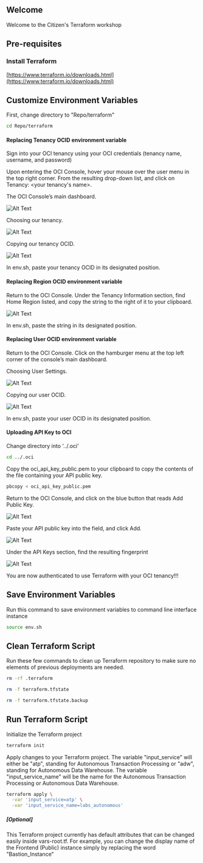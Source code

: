 ## Welcome
Welcome to the Citizen's Terraform workshop

## Pre-requisites

### Install Terraform
[https://www.terraform.io/downloads.html](https://www.terraform.io/downloads.html)

## Customize Environment Variables


First, change directory to "Repo/terraform"

```sh
cd Repo/terraform
```

#### Replacing Tenancy OCID environment variable

Sign into your OCI tenancy using your OCI credentials (tenancy name, username, and password)

Upon entering the OCI Console, hover your mouse over the user menu in the top right corner. From the resulting drop-down list, and click on Tenancy: <your tenancy's name>.

The OCI Console’s main dashboard.

![Alt Text](/pics/1.png)

Choosing our tenancy.

![Alt Text](/pics/2.png)

Copying our tenancy OCID.

![Alt Text](/pics/3.png)

In env.sh, paste your tenancy OCID in its designated position.

#### Replacing Region OCID environment variable

Return to the OCI Console. Under the Tenancy Information section, find Home Region listed, and copy the string to the right of it to your clipboard.

![Alt Text](/pics/4.png)

In env.sh, paste the string in its designated position.

#### Replacing User OCID environment variable

Return to the OCI Console. Click on the hamburger menu at the top left corner of the console’s main dashboard.

Choosing User Settings.

![Alt Text](/pics/8.png)

Copying our user OCID.

![Alt Text](/pics/9.png)

In env.sh, paste your user OCID in its designated position.

#### Uploading API Key to OCI

Change directory into '../.oci'

```sh
cd ../.oci
```

Copy the oci_api_key_public.pem to your clipboard to copy the contents of the file containing your API public key.

```sh
pbcopy < oci_api_key_public.pem
```

Return to the OCI Console, and click on the blue button that reads Add Public Key.

![Alt Text](/pics/11.png)

Paste your API public key into the field, and click Add.

![Alt Text](/pics/12.png)

Under the API Keys section, find the resulting fingerprint

![Alt Text](/pics/13.png)


You are now authenticated to use Terraform with your OCI tenancy!!! 


## Save Environment Variables

Run this command to save environment variables to command line interface instance 
```sh
source env.sh
```

## Clean Terraform Script

Run these few commands to clean up Terraform repository to make sure no elements of previous deployments are needed.
```sh
rm -rf .terraform
```
```sh
rm -f terraform.tfstate
```
```sh
rm -f terraform.tfstate.backup
```


## Run Terraform Script
Initialize the Terraform project 

```sh
terraform init
```

Apply changes to your Terraform project. The variable "input_service" will either be "atp", standing for Autonomous Transaction Processing or "adw", standing for Autonomous Data Warehouse. The variable "input_service_name" will be the name for the Autonomous Transaction Processing or Autonomous Data Warehouse.

```sh
terraform apply \
  -var 'input_service=atp' \
  -var 'input_service_name=labs_autonomous'
```

##### [Optional]
This Terraform project currently has default attributes that can be changed easily inside vars-root.tf. For example, you can change the display name of the Frontend (Public) instance simply by replacing the word "Bastion_Instance"

